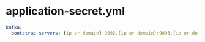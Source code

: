 # application-secret.yml

```yaml
kafka:
  bootstrap-servers: {ip or domain}:9092,{ip or domain}:9093,{ip or domain}:9094
```